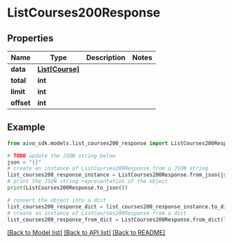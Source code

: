 # ListCourses200Response


## Properties

Name | Type | Description | Notes
------------ | ------------- | ------------- | -------------
**data** | [**List[Course]**](Course.md) |  | 
**total** | **int** |  | 
**limit** | **int** |  | 
**offset** | **int** |  | 

## Example

```python
from aivo_sdk.models.list_courses200_response import ListCourses200Response

# TODO update the JSON string below
json = "{}"
# create an instance of ListCourses200Response from a JSON string
list_courses200_response_instance = ListCourses200Response.from_json(json)
# print the JSON string representation of the object
print(ListCourses200Response.to_json())

# convert the object into a dict
list_courses200_response_dict = list_courses200_response_instance.to_dict()
# create an instance of ListCourses200Response from a dict
list_courses200_response_from_dict = ListCourses200Response.from_dict(list_courses200_response_dict)
```
[[Back to Model list]](../README.md#documentation-for-models) [[Back to API list]](../README.md#documentation-for-api-endpoints) [[Back to README]](../README.md)


